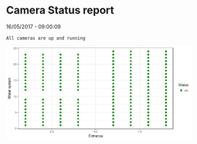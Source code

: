 Camera Status report
================
16/05/2017 - 09:00:09

    All cameras are up and running

![](camreport_files/figure-markdown_github/unnamed-chunk-2-1.png)
